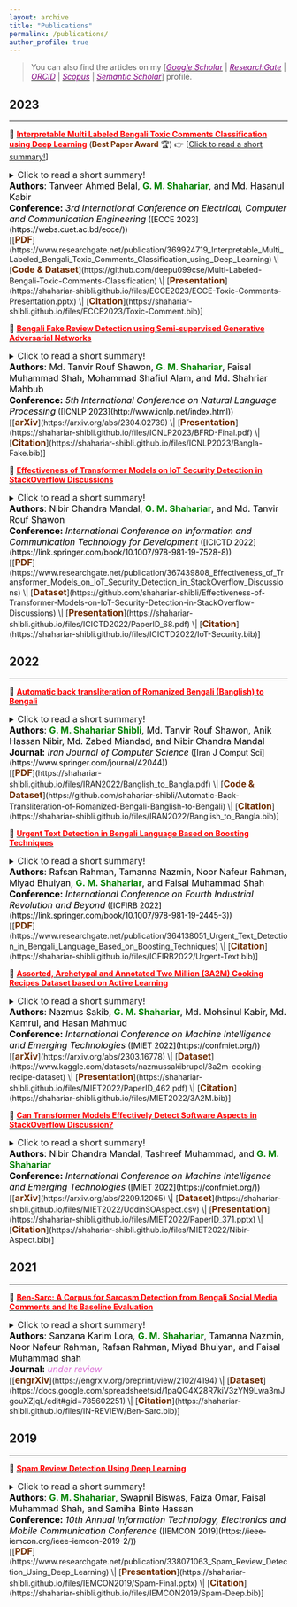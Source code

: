 ```yaml
---
layout: archive
title: "Publications"
permalink: /publications/
author_profile: true
---
```


> You can also find the articles on my [[<span style ="color:#800080">*Google Scholar*</span>](https://scholar.google.com/citations?user=GBaSF7MAAAAJ&hl=en)  \|  [<span style ="color:#800080">*ResearchGate*</span>](https://www.researchgate.net/profile/G-Shahariar)  \|  [<span style ="color:#800080">*ORCID*</span>](https://orcid.org/0000-0001-9757-7663)  \|  [<span style ="color:#800080">*Scopus*</span>](https://www.scopus.com/authid/detail.uri?authorId=57844100100)  \|  [<span style ="color:#800080">*Semantic Scholar*</span>](https://www.semanticscholar.org/author/G.-M.-Shahariar/100649170)] profile.

## 2023
---------

📌 [<span style="color:red">**Interpretable Multi Labeled Bengali Toxic Comments Classification using Deep Learning**</span>](https://ieeexplore.ieee.org/document/10101588) 
(<span style="color:#6E2C00"><strong>Best Paper Award</strong></span> 🏆)
👉 [<a href="#" onclick="$('#ecce2023_summary').toggle();return false;">Click to read a short summary!</a>]
<div id="acl2021_abstract" class="abstract" style="display:none;">
<span style="text-align:justify; color:black; display:block;"> 
<font size="3">
This paper presents a deep learning-based pipeline for categorizing Bengali toxic comments, 
in which at first a binary classification model is used to determine whether a comment is toxic or not, and then a multi-label classifier is employed to 
determine which toxicity type the comment belongs to.
</font>
</span>
</div>
<details>
<summary><font size="3">Click to read a short summary!</font></summary>
<span style="text-align:justify; color:black; display:block;"> 
<font size="3">
This paper presents a deep learning-based pipeline for categorizing Bengali toxic comments, 
in which at first a binary classification model is used to determine whether a comment is toxic or not, and then a multi-label classifier is employed to 
determine which toxicity type the comment belongs to.
</font>
</span>
</details>
<span style="color:black"><font size="3"><strong>Authors</strong>: Tanveer Ahmed Belal, <strong style="color:green">G. M. Shahariar</strong>, and Md. Hasanul Kabir </font></span><br>
<span style="color:black"><font size="3"><strong>Conference:</strong><em> 3rd International Conference on Electrical, Computer and Communication Engineering</em></font> ([ECCE 2023](https://webs.cuet.ac.bd/ecce/))</span><br>
[[<span style ="color:#6E2C00"><font size="3"><strong>PDF</strong></font></span>](https://www.researchgate.net/publication/369924719_Interpretable_Multi_Labeled_Bengali_Toxic_Comments_Classification_using_Deep_Learning)  \|  [<span style ="color:#6E2C00"><font size="3"><strong>Code & Dataset</strong></font></span>](https://github.com/deepu099cse/Multi-Labeled-Bengali-Toxic-Comments-Classification)  \|  [<span style ="color:#6E2C00"><font size="3"><strong>Presentation</strong></font></span>](https://shahariar-shibli.github.io/files/ECCE2023/ECCE-Toxic-Comments-Presentation.pptx) \|  [<span style ="color:#6E2C00"><font size="3"><strong>Citation</strong></font></span>](https://shahariar-shibli.github.io/files/ECCE2023/Toxic-Comment.bib)]

📌 [<span style="color:red">**Bengali Fake Review Detection using Semi-supervised Generative Adversarial Networks**</span>](https://www.researchgate.net/publication/369855297_Bengali_Fake_Review_Detection_using_Semi-supervised_Generative_Adversarial_Networks)
<details>
<summary><font size="3">Click to read a short summary!</font></summary>
<span style="text-align:justify; color:black; display:block;">
<font size="3"> 
In this paper, we demonstrated that the proposed semi-supervised
GAN-LM architecture (generative adversarial network on top of a pretrained language model) is a viable solution in classifying Bengali fake 
reviews as the experimental results suggest that even with only 1024 annotated samples, BanglaBERT with semi-supervised GAN (SSGAN) 
achieved an accuracy of 83.59% and a f1-score of 84.89% outperforming other pretrained language models - BanglaBERT generator, 
Bangla BERT Base and Bangla-Electra by almost 3%, 4% and 10% respectively in terms of accuracy.
</font>
</span>
</details>
<span style="color:black"><font size="3"><strong>Authors</strong>: Md. Tanvir Rouf Shawon, <strong style="color:green">G. M. Shahariar</strong>, Faisal Muhammad Shah, Mohammad Shafiul Alam, and Md. Shahriar Mahbub</font></span><br>
<span style="color:black"><font size="3"><strong>Conference:</strong><em> 5th International Conference on Natural Language Processing</em></font> ([ICNLP 2023](http://www.icnlp.net/index.html))</span><br>
[[<span style ="color:#6E2C00"><font size="3"><strong>arXiv</strong></font></span>](https://arxiv.org/abs/2304.02739)  \|  [<span style ="color:#6E2C00"><font size="3"><strong>Presentation</strong></font></span>](https://shahariar-shibli.github.io/files/ICNLP2023/BFRD-Final.pdf)  \|  [<span style ="color:#6E2C00"><font size="3"><strong>Citation</strong></font></span>](https://shahariar-shibli.github.io/files/ICNLP2023/Bangla-Fake.bib)]
     
📌 [<span style="color:red">**Effectiveness of Transformer Models on IoT Security Detection in StackOverflow Discussions**</span>](https://link.springer.com/chapter/10.1007/978-981-19-7528-8_10)
<details>
<summary><font size="3">Click to read a short summary!</font></summary>
<span style="text-align:justify; color:black; display:block;"> 
<font size="3">
In this paper, we present the "IoT Security Dataset", a domain-specific dataset of 7,147 samples focused solely on IoT security discussions. 
We further employed multiple transformer models to automatically detect security discussions. Through rigorous investigations, 
we found that IoT security discussions are different and more complex than traditional security discussions.
</font>
</span>
</details>
<span style="color:black"><font size="3"><strong>Authors</strong>: Nibir Chandra Mandal, <strong style="color:green">G. M. Shahariar</strong>, and Md. Tanvir Rouf Shawon</font></span><br>
<span style="color:black"><font size="3"><strong>Conference:</strong><em> International Conference on Information and Communication Technology for Development</em></font> ([ICICTD 2022](https://link.springer.com/book/10.1007/978-981-19-7528-8))</span><br>
[[<span style ="color:#6E2C00"><font size="3"><strong>PDF</strong></font></span>](https://www.researchgate.net/publication/367439808_Effectiveness_of_Transformer_Models_on_IoT_Security_Detection_in_StackOverflow_Discussions)  \|  [<span style ="color:#6E2C00"><font size="3"><strong>Dataset</strong></font></span>](https://github.com/shahariar-shibli/Effectiveness-of-Transformer-Models-on-IoT-Security-Detection-in-StackOverflow-Discussions)  \|  [<span style ="color:#6E2C00"><font size="3"><strong>Presentation</strong></font></span>](https://shahariar-shibli.github.io/files/ICICTD2022/PaperID_68.pdf) \|  [<span style ="color:#6E2C00"><font size="3"><strong>Citation</strong></font></span>](https://shahariar-shibli.github.io/files/ICICTD2022/IoT-Security.bib)]
    

## 2022
---------
📌 [<span style="color:red">**Automatic back transliteration of Romanized Bengali (Banglish) to Bengali**</span>](https://link.springer.com/article/10.1007/s42044-022-00122-9)
<details>
<summary><font size="3">Click to read a short summary!</font></summary>
<span style="text-align:justify; color:black; display:block;"> 
<font size="3">
This paper introduces a unique pipeline that uses nine open source back transliteration tools to automatically back transliterate
 Romanized Bengali (Banglish) to Bengali.
</font>
</span>
</details>
<span style="color:black"><font size="3"><strong>Authors</strong>: <strong style="color:green">G. M. Shahariar Shibli</strong>, Md. Tanvir Rouf Shawon, Anik Hassan Nibir, Md. Zabed Miandad, and Nibir Chandra Mandal</font></span><br>
<span style="color:black"><font size="3"><strong>Journal:</strong><em> Iran Journal of Computer Science</em></font> ([Iran J Comput Sci](https://www.springer.com/journal/42044))</span><br>
[[<span style ="color:#6E2C00"><font size="3"><strong>PDF</strong></font></span>](https://shahariar-shibli.github.io/files/IRAN2022/Banglish_to_Bangla.pdf) \|  [<span style ="color:#6E2C00"><font size="3"><strong>Code & Dataset</strong></font></span>](https://github.com/shahariar-shibli/Automatic-Back-Transliteration-of-Romanized-Bengali-Banglish-to-Bengali)  \|  [<span style ="color:#6E2C00"><font size="3"><strong>Citation</strong></font></span>](https://shahariar-shibli.github.io/files/IRAN2022/Banglish_to_Bangla.bib)]

📌 [<span style="color:red">**Urgent Text Detection in Bengali Language Based on Boosting Techniques**</span>](https://link.springer.com/chapter/10.1007/978-981-19-2445-3_49)
<details>
<summary><font size="3">Click to read a short summary!</font></summary>
<span style="text-align:justify; color:black; display:block;"> 
<font size="3">
This paper presents traditional machine learning classifiers and boosting techniques to 
detect urgent texts from the posts of social media platforms.
</font>
</span>
</details>
<span style="color:black"><font size="3"><strong>Authors</strong>: Rafsan Rahman, Tamanna Nazmin, Noor Nafeur Rahman, Miyad Bhuiyan, <strong style="color:green">G. M. Shahariar</strong>, and Faisal Muhammad Shah</font></span><br>
<span style="color:black"><font size="3"><strong>Conference:</strong><em> International Conference on Fourth Industrial Revolution and Beyond</em></font> ([ICFIRB 2022](https://link.springer.com/book/10.1007/978-981-19-2445-3))</span><br>
[[<span style ="color:#6E2C00"><font size="3"><strong>PDF</strong></font></span>](https://www.researchgate.net/publication/364138051_Urgent_Text_Detection_in_Bengali_Language_Based_on_Boosting_Techniques)  \|  [<span style ="color:#6E2C00"><font size="3"><strong>Citation</strong></font></span>](https://shahariar-shibli.github.io/files/ICFIRB2022/Urgent-Text.bib)]

📌 [<span style="color:red">**Assorted, Archetypal and Annotated Two Million (3A2M) Cooking Recipes Dataset based on Active Learning**</span>](https://www.researchgate.net/publication/364384652_Assorted_Archetypal_and_Annotated_Two_Million_3A2M_Cooking_Recipes_Dataset_based_on_Active_Learning)
<details>
<summary><font size="3">Click to read a short summary!</font></summary>
<span style="text-align:justify; color:black; display:block;"> 
<font size="3">
In this study, we present a novel dataset of two million culinary recipes labeled in nine categories 
(bakery, drinks, non-veg, vegetables, fast food, cereals, meals, sides and fusion) leveraging the 
knowledge of food experts and active learning technique.
</font>
</span>
</details>
<span style="color:black"><font size="3"><strong>Authors</strong>: Nazmus Sakib, <strong style="color:green">G. M. Shahariar</strong>, Md. Mohsinul Kabir, Md. Kamrul, and Hasan Mahmud</font></span><br>
<span style="color:black"><font size="3"><strong>Conference:</strong><em> International Conference on Machine Intelligence and Emerging Technologies</em></font> ([MIET 2022](https://confmiet.org/))</span><br>
[[<span style ="color:#6E2C00"><font size="3"><strong>arXiv</strong></font></span>](https://arxiv.org/abs/2303.16778)  \|  [<span style ="color:#6E2C00"><font size="3"><strong>Dataset</strong></font></span>](https://www.kaggle.com/datasets/nazmussakibrupol/3a2m-cooking-recipe-dataset)  \|  [<span style ="color:#6E2C00"><font size="3"><strong>Presentation</strong></font></span>](https://shahariar-shibli.github.io/files/MIET2022/PaperID_462.pdf)  \|  [<span style ="color:#6E2C00"><font size="3"><strong>Citation</strong></font></span>](https://shahariar-shibli.github.io/files/MIET2022/3A2M.bib)]
 
📌 [<span style="color:red">**Can Transformer Models Effectively Detect Software Aspects in StackOverflow Discussion?**</span>](https://www.researchgate.net/publication/363859059_Can_Transformer_Models_Effectively_Detect_Software_Aspects_in_StackOverflow_Discussion)
<details>
<summary><font size="3">Click to read a short summary!</font></summary>
<span style="text-align:justify; color:black; display:block;"> 
<font size="3">
In this paper, we have used a benchmark API aspects dataset (Opiner) collected from StackOverflow posts and 
observed how Transformer models (BERT, RoBERTa, DistilBERT, and XLNet) perform in detecting software aspects 
in textual developer discussion with respect to the baseline Support Vector Machine (SVM) model.
</font>
</span>
</details>
<span style="color:black"><font size="3"><strong>Authors</strong>: Nibir Chandra Mandal, Tashreef Muhammad, and <strong style="color:green">G. M. Shahariar</strong></font></span><br>
<span style="color:black"><font size="3"><strong>Conference:</strong><em> International Conference on Machine Intelligence and Emerging Technologies</em></font> ([MIET 2022](https://confmiet.org/))</span><br>
[[<span style ="color:#6E2C00"><font size="3"><strong>arXiv</strong></font></span>](https://arxiv.org/abs/2209.12065)  \|  [<span style ="color:#6E2C00"><font size="3"><strong>Dataset</strong></font></span>](https://shahariar-shibli.github.io/files/MIET2022/UddinSOAspect.csv)  \|  [<span style ="color:#6E2C00"><font size="3"><strong>Presentation</strong></font></span>](https://shahariar-shibli.github.io/files/MIET2022/PaperID_371.pptx)  \|  [<span style ="color:#6E2C00"><font size="3"><strong>Citation</strong></font></span>](https://shahariar-shibli.github.io/files/MIET2022/Nibir-Aspect.bib)]
 
## 2021
-------
📌 [<span style="color:red">**Ben-Sarc: A Corpus for Sarcasm Detection from Bengali Social Media Comments and Its Baseline Evaluation**</span>](https://www.researchgate.net/publication/357888683_Ben-Sarc_A_Corpus_for_Sarcasm_Detection_from_Bengali_Social_Media_Comments_and_Its_Baseline_Evaluation)
<details>
<summary><font size="3">Click to read a short summary!</font></summary>
<span style="text-align:justify; color:black; display:block;"> 
<font size="3">
In this paper, we introduce a large-scale self annotated Bengali corpus for sarcasm detection (Ben-Sarc) in the 
Bengali language containing 25,636 comments and we report the comparison between the performance of traditional 
machine learning, deep learning,and transfer learning models using pre-trained models (PTMs) in terms of sarcasm 
detection.
</font>
</span>
</details>
<span style="color:black"><font size="3"><strong>Authors</strong>: Sanzana Karim Lora, <strong style="color:green">G. M. Shahariar</strong>, Tamanna Nazmin, Noor Nafeur Rahman, Rafsan Rahman, Miyad Bhuiyan, and Faisal Muhammad shah</font></span><br>
<span style="color:black"><font size="3"><strong>Journal:</strong> <span style ="color:orchid"><em>under review</em></span></font></span><br>
[[<span style ="color:#6E2C00"><font size="3"><strong>engrXiv</strong></font></span>](https://engrxiv.org/preprint/view/2102/4194)  \|  [<span style ="color:#6E2C00"><font size="3"><strong>Dataset</strong></font></span>](https://docs.google.com/spreadsheets/d/1paQG4X28R7kiV3zYN9Lwa3mJgouXZjqL/edit#gid=785602251)  \|  [<span style ="color:#6E2C00"><font size="3"><strong>Citation</strong></font></span>](https://shahariar-shibli.github.io/files/IN-REVIEW/Ben-Sarc.bib)]



## 2019
-------
📌 [<span style="color:red">**Spam Review Detection Using Deep Learning**</span>](https://ieeexplore.ieee.org/document/8936148)
<details>
<summary><font size="3">Click to read a short summary!</font></summary>
<span style="text-align:justify; color:black; display:block;"> 
<font size="3">
To detect spam reviews from both labeled and unlabeled data we applied deep learning methods like Multi-Layer Perceptron (MLP),
 Convolutional Neural Network (CNN) and Long Short-Term Memory (LSTM). We have also applied some traditional machine learning 
 classifiers such as Nave Bayes (NB), K Nearest Neighbor (KNN) and Support Vector Machine (SVM). To label the unlabeled data 
 we utilized active learning technique.
</font>
</span>
</details>
<span style="color:black"><font size="3"><strong>Authors</strong>: <strong style="color:green">G. M. Shahariar</strong>, Swapnil Biswas, Faiza Omar, Faisal Muhammad Shah, and Samiha Binte Hassan</font></span><br>
<span style="color:black"><font size="3"><strong>Conference:</strong><em> 10th Annual Information Technology, Electronics and Mobile Communication Conference</em></font> ([IEMCON 2019](https://ieee-iemcon.org/ieee-iemcon-2019-2/))</span><br>
[[<span style ="color:#6E2C00"><font size="3"><strong>PDF</strong></font></span>](https://www.researchgate.net/publication/338071063_Spam_Review_Detection_Using_Deep_Learning)  \|  [<span style ="color:#6E2C00"><font size="3"><strong>Presentation</strong></font></span>](https://shahariar-shibli.github.io/files/IEMCON2019/Spam-Final.pptx)  \|  [<span style ="color:#6E2C00"><font size="3"><strong>Citation</strong></font></span>](https://shahariar-shibli.github.io/files/IEMCON2019/Spam-Deep.bib)]
 


